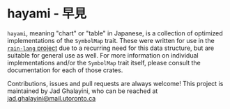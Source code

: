 # hayami - 早見

`hayami`, meaning "chart" or "table" in Japanese, is a collection of optimized implementations of the `SymbolMap` trait.
These were written for use in the [`rain-lang` project](https://gitlab.com/rain-lang) due to a recurring need for this
data structure, but are suitable for general use as well. For more information on individual implementations and/or the
`SymbolMap` trait itself, please consult the documentation for each of those crates.

Contributions, issues and pull requests are always welcome! This project is maintained by Jad Ghalayini, who can be reached at
jad.ghalayini@mail.utoronto.ca